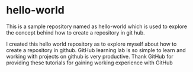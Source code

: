 # hello-world
This is a sample repository named as hello-world which is used to explore the concept behind how to create a repository in git hub. 

I created this hello world repository as to explore myself about how to create a repository in github. GitHub learning lab is so simple to learn and working with projects on github is very productive. Thank GitHub for providing these tutorials for gaining working experience with GitHub

